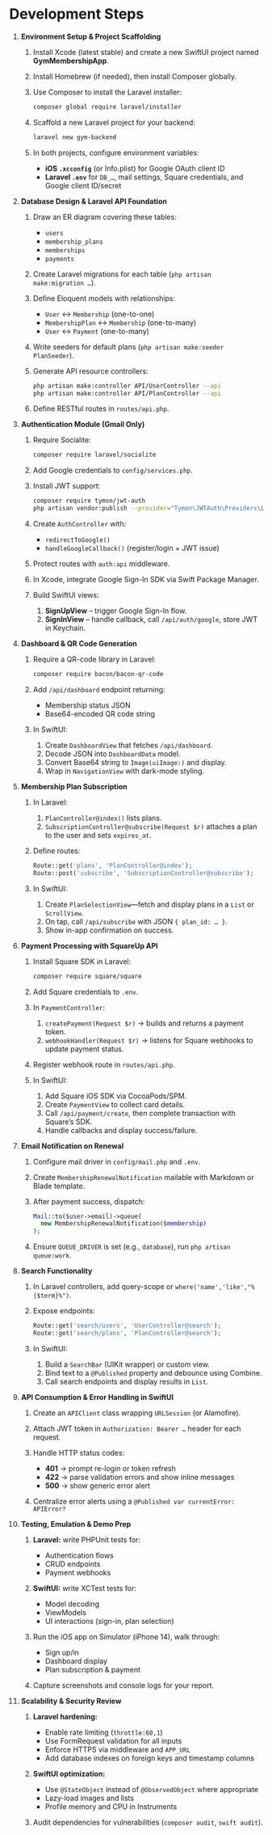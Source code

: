 # Development Steps

1. **Environment Setup & Project Scaffolding**

   1. Install Xcode (latest stable) and create a new SwiftUI project named **GymMembershipApp**.
   2. Install Homebrew (if needed), then install Composer globally.
   3. Use Composer to install the Laravel installer:

      ```bash
      composer global require laravel/installer
      ```
   4. Scaffold a new Laravel project for your backend:

      ```bash
      laravel new gym-backend
      ```
   5. In both projects, configure environment variables:

      * **iOS `.xcconfig`** (or Info.plist) for Google OAuth client ID
      * **Laravel `.env`** for `DB_…`, mail settings, Square credentials, and Google client ID/secret

2. **Database Design & Laravel API Foundation**

   1. Draw an ER diagram covering these tables:

      * `users`
      * `membership_plans`
      * `memberships`
      * `payments`
   2. Create Laravel migrations for each table (`php artisan make:migration …`).
   3. Define Eloquent models with relationships:

      * `User` ↔ `Membership` (one-to-one)
      * `MembershipPlan` ↔ `Membership` (one-to-many)
      * `User` ↔ `Payment` (one-to-many)
   4. Write seeders for default plans (`php artisan make:seeder PlanSeeder`).
   5. Generate API resource controllers:

      ```bash
      php artisan make:controller API/UserController --api
      php artisan make:controller API/PlanController --api
      ```
   6. Define RESTful routes in `routes/api.php`.

3. **Authentication Module (Gmail Only)**

   1. Require Socialite:

      ```bash
      composer require laravel/socialite
      ```
   2. Add Google credentials to `config/services.php`.
   3. Install JWT support:

      ```bash
      composer require tymon/jwt-auth
      php artisan vendor:publish --provider="Tymon\JWTAuth\Providers\LaravelServiceProvider"
      ```
   4. Create `AuthController` with:

      * `redirectToGoogle()`
      * `handleGoogleCallback()` (register/login + JWT issue)
   5. Protect routes with `auth:api` middleware.
   6. In Xcode, integrate Google Sign-In SDK via Swift Package Manager.
   7. Build SwiftUI views:

      1. **SignUpView** – trigger Google Sign-In flow.
      2. **SignInView** – handle callback, call `/api/auth/google`, store JWT in Keychain.

4. **Dashboard & QR Code Generation**

   1. Require a QR-code library in Laravel:

      ```bash
      composer require bacon/bacon-qr-code
      ```
   2. Add `/api/dashboard` endpoint returning:

      * Membership status JSON
      * Base64-encoded QR code string
   3. In SwiftUI:

      1. Create `DashboardView` that fetches `/api/dashboard`.
      2. Decode JSON into `DashboardData` model.
      3. Convert Base64 string to `Image(uiImage:)` and display.
      4. Wrap in `NavigationView` with dark-mode styling.

5. **Membership Plan Subscription**

   1. In Laravel:

      1. `PlanController@index()` lists plans.
      2. `SubscriptionController@subscribe(Request $r)` attaches a plan to the user and sets `expires_at`.
   2. Define routes:

      ```php
      Route::get('plans', 'PlanController@index');
      Route::post('subscribe', 'SubscriptionController@subscribe');
      ```
   3. In SwiftUI:

      1. Create `PlanSelectionView`—fetch and display plans in a `List` or `ScrollView`.
      2. On tap, call `/api/subscribe` with JSON `{ plan_id: … }`.
      3. Show in-app confirmation on success.

6. **Payment Processing with SquareUp API**

   1. Install Square SDK in Laravel:

      ```bash
      composer require square/square
      ```
   2. Add Square credentials to `.env`.
   3. In `PaymentController`:

      1. `createPayment(Request $r)` → builds and returns a payment token.
      2. `webhookHandler(Request $r)` → listens for Square webhooks to update payment status.
   4. Register webhook route in `routes/api.php`.
   5. In SwiftUI:

      1. Add Square iOS SDK via CocoaPods/SPM.
      2. Create `PaymentView` to collect card details.
      3. Call `/api/payment/create`, then complete transaction with Square’s SDK.
      4. Handle callbacks and display success/failure.

7. **Email Notification on Renewal**

   1. Configure mail driver in `config/mail.php` and `.env`.
   2. Create `MembershipRenewalNotification` mailable with Markdown or Blade template.
   3. After payment success, dispatch:

      ```php
      Mail::to($user->email)->queue(
        new MembershipRenewalNotification($membership)
      );
      ```
   4. Ensure `QUEUE_DRIVER` is set (e.g., `database`), run `php artisan queue:work`.

8. **Search Functionality**

   1. In Laravel controllers, add query-scope or `where('name','like',"%{$term}%")`.
   2. Expose endpoints:

      ```php
      Route::get('search/users', 'UserController@search');
      Route::get('search/plans', 'PlanController@search');
      ```
   3. In SwiftUI:

      1. Build a `SearchBar` (UIKit wrapper) or custom view.
      2. Bind text to a `@Published` property and debounce using Combine.
      3. Call search endpoints and display results in `List`.

9. **API Consumption & Error Handling in SwiftUI**

   1. Create an `APIClient` class wrapping `URLSession` (or Alamofire).
   2. Attach JWT token in `Authorization: Bearer …` header for each request.
   3. Handle HTTP status codes:

      * **401** → prompt re-login or token refresh
      * **422** → parse validation errors and show inline messages
      * **500** → show generic error alert
   4. Centralize error alerts using a `@Published var currentError: APIError?`

10. **Testing, Emulation & Demo Prep**

    1. **Laravel:** write PHPUnit tests for:

       * Authentication flows
       * CRUD endpoints
       * Payment webhooks
    2. **SwiftUI:** write XCTest tests for:

       * Model decoding
       * ViewModels
       * UI interactions (sign-in, plan selection)
    3. Run the iOS app on Simulator (iPhone 14), walk through:

       * Sign up/in
       * Dashboard display
       * Plan subscription & payment
    4. Capture screenshots and console logs for your report.

11. **Scalability & Security Review**

    1. **Laravel hardening:**

       * Enable rate limiting (`throttle:60,1`)
       * Use FormRequest validation for all inputs
       * Enforce HTTPS via middleware and `APP_URL`
       * Add database indexes on foreign keys and timestamp columns
    2. **SwiftUI optimization:**

       * Use `@StateObject` instead of `@ObservedObject` where appropriate
       * Lazy-load images and lists
       * Profile memory and CPU in Instruments
    3. Audit dependencies for vulnerabilities (`composer audit`, `swift audit`).
